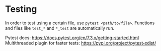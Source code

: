 # Testing
In order to test using a certain file, use ```pytest <path/to/file>```.
Functions and files like ```test_*``` and ```*_test``` are automatically run.

Pytest docs: https://docs.pytest.org/en/7.3.x/getting-started.html
Multithreaded plugin for faster tests: https://pypi.org/project/pytest-xdist/
